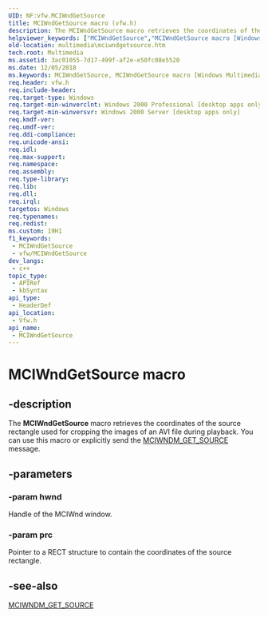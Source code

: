 ```yaml
---
UID: NF:vfw.MCIWndGetSource
title: MCIWndGetSource macro (vfw.h)
description: The MCIWndGetSource macro retrieves the coordinates of the source rectangle used for cropping the images of an AVI file during playback. You can use this macro or explicitly send the MCIWNDM_GET_SOURCE message.
helpviewer_keywords: ["MCIWndGetSource","MCIWndGetSource macro [Windows Multimedia]","_win32_MCIWndGetSource","multimedia.mciwndgetsource","vfw/MCIWndGetSource"]
old-location: multimedia\mciwndgetsource.htm
tech.root: Multimedia
ms.assetid: 3ac01055-7d17-499f-af2e-e50fc08e5520
ms.date: 12/05/2018
ms.keywords: MCIWndGetSource, MCIWndGetSource macro [Windows Multimedia], _win32_MCIWndGetSource, multimedia.mciwndgetsource, vfw/MCIWndGetSource
req.header: vfw.h
req.include-header: 
req.target-type: Windows
req.target-min-winverclnt: Windows 2000 Professional [desktop apps only]
req.target-min-winversvr: Windows 2000 Server [desktop apps only]
req.kmdf-ver: 
req.umdf-ver: 
req.ddi-compliance: 
req.unicode-ansi: 
req.idl: 
req.max-support: 
req.namespace: 
req.assembly: 
req.type-library: 
req.lib: 
req.dll: 
req.irql: 
targetos: Windows
req.typenames: 
req.redist: 
ms.custom: 19H1
f1_keywords:
 - MCIWndGetSource
 - vfw/MCIWndGetSource
dev_langs:
 - c++
topic_type:
 - APIRef
 - kbSyntax
api_type:
 - HeaderDef
api_location:
 - Vfw.h
api_name:
 - MCIWndGetSource
---
```


# MCIWndGetSource macro


## -description

The <b>MCIWndGetSource</b> macro retrieves the coordinates of the source rectangle used for cropping the images of an AVI file during playback. You can use this macro or explicitly send the <a href="https://docs.microsoft.com/windows/desktop/Multimedia/mciwndm-get-source">MCIWNDM_GET_SOURCE</a> message.

## -parameters

### -param hwnd

Handle of the MCIWnd window.

### -param prc

Pointer to a RECT structure to contain the coordinates of the source rectangle.

## -see-also

<a href="https://docs.microsoft.com/windows/desktop/Multimedia/mciwndm-get-source">MCIWNDM_GET_SOURCE</a>


